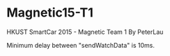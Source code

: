 # Magnetic15-T1
HKUST SmartCar 2015 - Magnetic Team 1
By PeterLau

Minimum delay between "sendWatchData" is 10ms.
